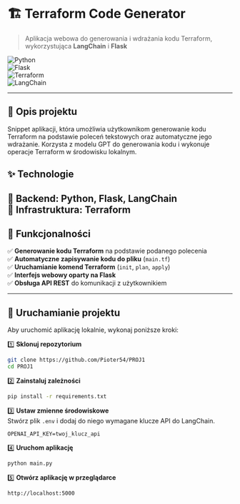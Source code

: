 # 🏗️ **Terraform Code Generator**  
> Aplikacja webowa do generowania i wdrażania kodu Terraform, wykorzystująca **LangChain** i **Flask**  

![Python](https://img.shields.io/badge/Python-3776AB?style=for-the-badge&logo=python&logoColor=white)  
![Flask](https://img.shields.io/badge/Flask-000000?style=for-the-badge&logo=flask&logoColor=white)  
![Terraform](https://img.shields.io/badge/Terraform-623CE4?style=for-the-badge&logo=terraform&logoColor=white)  
![LangChain](https://img.shields.io/badge/LangChain-FFD43B?style=for-the-badge)  

---

## 📌 **Opis projektu**  
Snippet aplikacji, która umożliwia użytkownikom generowanie kodu Terraform na podstawie poleceń tekstowych oraz automatyczne jego wdrażanie. Korzysta z modelu GPT do generowania kodu i wykonuje operacje Terraform w środowisku lokalnym.  

## ✨ **Technologie**  
🔹 **Backend:** Python, Flask, LangChain  
🔹 **Infrastruktura:** Terraform   
---

## 🚀 **Funkcjonalności**  
✅ **Generowanie kodu Terraform** na podstawie podanego polecenia  
✅ **Automatyczne zapisywanie kodu do pliku** (`main.tf`)  
✅ **Uruchamianie komend Terraform** (`init`, `plan`, `apply`)  
✅ **Interfejs webowy oparty na Flask**  
✅ **Obsługa API REST** do komunikacji z użytkownikiem  

---

## 🔧 **Uruchamianie projektu**  
Aby uruchomić aplikację lokalnie, wykonaj poniższe kroki:  

1️⃣ **Sklonuj repozytorium**  
   ```bash
   git clone https://github.com/Pioter54/PROJ1
   cd PROJ1
   ```  
2️⃣ **Zainstaluj zależności**  
   ```bash
   pip install -r requirements.txt
   ```  
3️⃣ **Ustaw zmienne środowiskowe**  
   Stwórz plik `.env` i dodaj do niego wymagane klucze API do LangChain.  
   ```env
   OPENAI_API_KEY=twoj_klucz_api
   ```  
4️⃣ **Uruchom aplikację**  
   ```bash
   python main.py
   ```  
5️⃣ **Otwórz aplikację w przeglądarce**  
   ```
   http://localhost:5000
   ```  